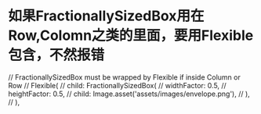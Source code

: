 # 如果FractionallySizedBox用在Row,Colomn之类的里面，要用Flexible包含，不然报错

// FractionallySizedBox must be wrapped by Flexible if inside Column or Row
// Flexible(
//   child: FractionallySizedBox(
//   widthFactor: 0.5,
//   heightFactor: 0.5,
//   child: Image.asset('assets/images/envelope.png'),
//   ),
// ),